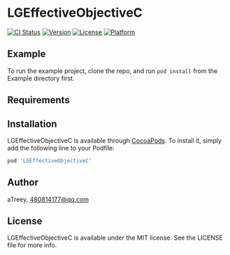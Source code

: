 # LGEffectiveObjectiveC

[![CI Status](https://img.shields.io/travis/aTreey/LGEffectiveObjectiveC.svg?style=flat)](https://travis-ci.org/aTreey/LGEffectiveObjectiveC)
[![Version](https://img.shields.io/cocoapods/v/LGEffectiveObjectiveC.svg?style=flat)](https://cocoapods.org/pods/LGEffectiveObjectiveC)
[![License](https://img.shields.io/cocoapods/l/LGEffectiveObjectiveC.svg?style=flat)](https://cocoapods.org/pods/LGEffectiveObjectiveC)
[![Platform](https://img.shields.io/cocoapods/p/LGEffectiveObjectiveC.svg?style=flat)](https://cocoapods.org/pods/LGEffectiveObjectiveC)

## Example

To run the example project, clone the repo, and run `pod install` from the Example directory first.

## Requirements

## Installation

LGEffectiveObjectiveC is available through [CocoaPods](https://cocoapods.org). To install
it, simply add the following line to your Podfile:

```ruby
pod 'LGEffectiveObjectiveC'
```

## Author

aTreey, 480814177@qq.com

## License

LGEffectiveObjectiveC is available under the MIT license. See the LICENSE file for more info.
